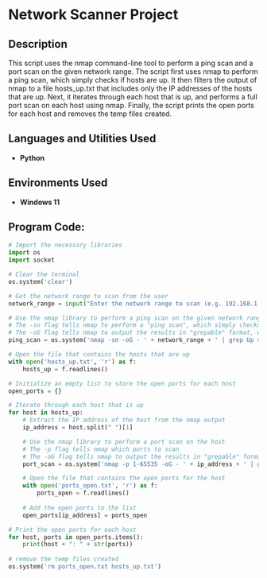 <h1>Network Scanner Project</h1>


<h2>Description</h2>
This script uses the nmap command-line tool to perform a ping scan and a port scan on the given network range. The script first uses nmap to perform a ping scan, which simply checks if hosts are up. It then filters the output of nmap to a file hosts_up.txt that includes only the IP addresses of the hosts that are up. Next, it iterates through each host that is up, and performs a full port scan on each host using nmap. Finally, the script prints the open ports for each host and removes the temp files created.
<br />


<h2>Languages and Utilities Used</h2>

- <b>Python</b> 

<h2>Environments Used </h2>

- <b>Windows 11</b> 

<h2>Program Code:</h2>

```python
# Import the necessary libraries
import os
import socket

# Clear the terminal
os.system('clear')

# Get the network range to scan from the user
network_range = input("Enter the network range to scan (e.g. 192.168.1.0/24): ")

# Use the nmap library to perform a ping scan on the given network range
# The -sn flag tells nmap to perform a "ping scan", which simply checks if hosts are up
# The -oG flag tells nmap to output the results in "grepable" format, which makes it easier to parse the results
ping_scan = os.system('nmap -sn -oG - ' + network_range + ' | grep Up > hosts_up.txt')

# Open the file that contains the hosts that are up
with open('hosts_up.txt', 'r') as f:
    hosts_up = f.readlines()

# Initialize an empty list to store the open ports for each host
open_ports = {}

# Iterate through each host that is up
for host in hosts_up:
    # Extract the IP address of the host from the nmap output
    ip_address = host.split(" ")[1]

    # Use the nmap library to perform a port scan on the host
    # The -p flag tells nmap which ports to scan
    # The -oG flag tells nmap to output the results in "grepable" format, which makes it easier to parse the results
    port_scan = os.system('nmap -p 1-65535 -oG - ' + ip_address + ' | grep open > ports_open.txt')

    # Open the file that contains the open ports for the host
    with open('ports_open.txt', 'r') as f:
        ports_open = f.readlines()
        
    # Add the open ports to the list
    open_ports[ip_address] = ports_open

# Print the open ports for each host
for host, ports in open_ports.items():
    print(host + ": " + str(ports))
    
# remove the temp files created
os.system('rm ports_open.txt hosts_up.txt')


```
